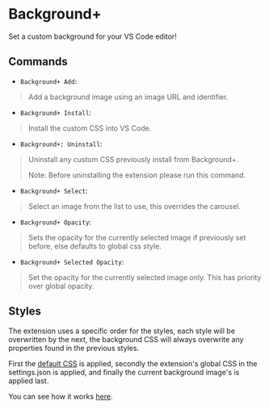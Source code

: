 # Background+

Set a custom background for your VS Code editor!

## Commands

- `Background+ Add`:

> Add a background image using an image URL and identifier.

- `Background+ Install`:

> Install the custom CSS into VS Code.

- `Background+: Uninstall`:

> Uninstall any custom CSS previously install from Background+.
>
> Note: Before uninstalling the extension please run this command.

- `Background+ Select`:

> Select an image from the list to use, this overrides the carousel.

- `Background+ Opacity`:

> Sets the opacity for the currently selected image if previously set before, else defaults to global css style.

- `Background+ Selected Opacity`:

> Set the opacity for the currently selected image only. This has priority over global opacity.

## Styles

The extension uses a specific order for the styles, each style will be overwritten by the next, the background CSS will always overwrite any properties found in the previous styles.

First the [default CSS](https://github.com/Solaris9/vscode-background-plus/blob/main/src/background.ts#L14-L19) is applied, secondly the extension's global CSS in the settings.json is applied, and finally the current background image's is applied last.

You can see how it works [here](https://github.com/Solaris9/vscode-background-plus/blob/main/src/background.ts#L35).
